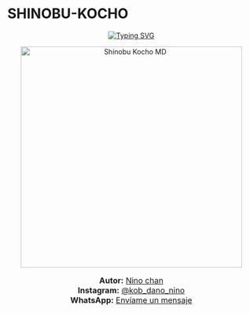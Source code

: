 # SHINOBU-KOCHO


<p align="center">
  <a href="#"><img src="http://readme-typing-svg.herokuapp.com?font=mono&size=22&duration=3000&color=b663c5,e670ad,000000&center=true&vCenter=true&multiline=true&width=500&height=70&lines=🦋+𝐑𝐄𝐏𝐎𝐒𝐈𝐓𝐎𝐑𝐈𝐎+𝐎𝐅𝐂+𝐃𝐄+𝐒𝐇𝐈𝐍𝐎𝐁𝐔+💜🌸;💜🦋+𝐄𝐒𝐓𝐄+𝐁𝐎𝐓+𝐄𝐒+𝐔𝐍𝐀+𝐏𝐑𝐔𝐄𝐁𝐀+🌸" alt="Typing SVG"></a>
</p>

<p align="center">
  <img src="https://i.postimg.cc/bJ9qC47R/portada.jpg" alt="Shinobu Kocho MD" width="450"/>
</p>

<p align="center" style="font-size:16px;">
  <b>Autor:</b> <a href="https://github.com/ypsuke862" target="_blank" rel="noopener noreferrer">Nino chan</a><br>
  <b>Instagram:</b> <a href="https://instagram.com/kob_dano_nino" target="_blank" rel="noopener noreferrer">@kob_dano_nino</a><br>
  <b>WhatsApp:</b> <a href="https://wa.me/529992042946" target="_blank" rel="noopener noreferrer">Envíame un mensaje</a>
</p>